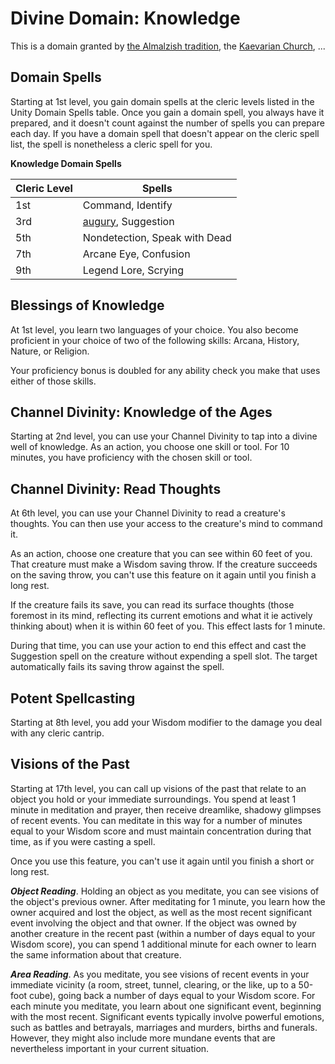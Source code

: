 # Divine Domain: Knowledge
This is a domain granted by [the Almalzish tradition](../../Religions/AlUma.md#almalzish-cleric), the [Kaevarian Church](../../Religions/KaevarianChurch.md), ...

## Domain Spells
Starting at 1st level, you gain domain spells at the cleric levels listed in the Unity Domain Spells table. Once you gain a domain spell, you always have it prepared, and it doesn't count against the number of spells you can prepare each day. If you have a domain spell that doesn't appear on the cleric spell list, the spell is nonetheless a cleric spell for you.

**Knowledge Domain Spells**

Cleric Level |	Spells
------------ | -----
1st	| Command, Identify
3rd	| [augury](https://www.dndbeyond.com/spells/augury), Suggestion
5th	| Nondetection, Speak with Dead
7th	| Arcane Eye, Confusion
9th	| Legend Lore, Scrying

## Blessings of Knowledge
At 1st level, you learn two languages of your choice. You also become proficient in your choice of two of the following skills: Arcana, History, Nature, or Religion.

Your proficiency bonus is doubled for any ability check you make that uses either of those skills.

## Channel Divinity: Knowledge of the Ages
Starting at 2nd level, you can use your Channel Divinity to tap into a divine well of knowledge. As an action, you choose one skill or tool. For 10 minutes, you have proficiency with the chosen skill or tool.

## Channel Divinity: Read Thoughts
At 6th level, you can use your Channel Divinity to read a creature's thoughts. You can then use your access to the creature's mind to command it.

As an action, choose one creature that you can see within 60 feet of you. That creature must make a Wisdom saving throw. If the creature succeeds on the saving throw, you can't use this feature on it again until you finish a long rest.

If the creature fails its save, you can read its surface thoughts (those foremost in its mind, reflecting its current emotions and what it ie actively thinking about) when it is within 60 feet of you. This effect lasts for 1 minute.

During that time, you can use your action to end this effect and cast the Suggestion spell on the creature without expending a spell slot. The target automatically fails its saving throw against the spell.

## Potent Spellcasting
Starting at 8th level, you add your Wisdom modifier to the damage you deal with any cleric cantrip.

## Visions of the Past
Starting at 17th level, you can call up visions of the past that relate to an object you hold or your immediate surroundings. You spend at least 1 minute in meditation and prayer, then receive dreamlike, shadowy glimpses of recent events. You can meditate in this way for a number of minutes equal to your Wisdom score and must maintain concentration during that time, as if you were casting a spell.

Once you use this feature, you can't use it again until you finish a short or long rest.

***Object Reading***. Holding an object as you meditate, you can see visions of the object's previous owner. After meditating for 1 minute, you learn how the owner acquired and lost the object, as well as the most recent significant event involving the object and that owner. If the object was owned by another creature in the recent past (within a number of days equal to your Wisdom score), you can spend 1 additional minute for each owner to learn the same information about that creature.

***Area Reading***. As you meditate, you see visions of recent events in your immediate vicinity (a room, street, tunnel, clearing, or the like, up to a 50-foot cube), going back a number of days equal to your Wisdom score. For each minute you meditate, you learn about one significant event, beginning with the most recent. Significant events typically involve powerful emotions, such as battles and betrayals, marriages and murders, births and funerals. However, they might also include more mundane events that are nevertheless important in your current situation.
